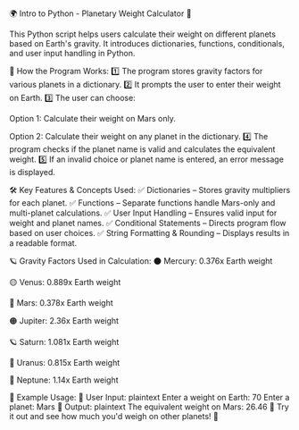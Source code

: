 🌍 Intro to Python - Planetary Weight Calculator 🚀

This Python script helps users calculate their weight on different planets based on Earth's gravity. It introduces dictionaries, functions, conditionals, and user input handling in Python.

🔹 How the Program Works:
1️⃣ The program stores gravity factors for various planets in a dictionary. 2️⃣ It prompts the user to enter their weight on Earth. 3️⃣ The user can choose:

Option 1: Calculate their weight on Mars only.

Option 2: Calculate their weight on any planet in the dictionary. 4️⃣ The program checks if the planet name is valid and calculates the equivalent weight. 5️⃣ If an invalid choice or planet name is entered, an error message is displayed.

🛠 Key Features & Concepts Used:
✅ Dictionaries – Stores gravity multipliers for each planet.
✅ Functions – Separate functions handle Mars-only and multi-planet calculations.
✅ User Input Handling – Ensures valid input for weight and planet names.
✅ Conditional Statements – Directs program flow based on user choices.
✅ String Formatting & Rounding – Displays results in a readable format.

🪐 Gravity Factors Used in Calculation:
🌑 Mercury: 0.376x Earth weight

🟡 Venus: 0.889x Earth weight

🔴 Mars: 0.378x Earth weight

🟠 Jupiter: 2.36x Earth weight

🪐 Saturn: 1.081x Earth weight

🔵 Uranus: 0.815x Earth weight

🌊 Neptune: 1.14x Earth weight

🎯 Example Usage:
📌 User Input:
plaintext
Enter a weight on Earth: 70
Enter a planet: Mars
📌 Output:
plaintext
The equivalent weight on Mars: 26.46
🌟 Try it out and see how much you'd weigh on other planets! 🚀